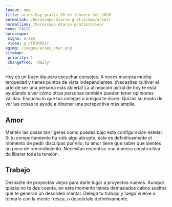 ```yaml
---
layout: amp
title: aries hoy gratis 28 de febrero del 2020 
permalink: /horoscopo-diario-gratis/amp/aries/
normallink: /horoscopo-diario-gratis/aries/
home: FALSE
horoscopo:
 signo: aries
 video: g_VIh3NkXjc
ogimg: /images/aries_char.png
sitemap:
 priority: 1
 changefreq: 'daily'
---
```



Hoy es un buen día para escuchar consejos. A veces muestra mucha terquedad y tienes puntos de vista independientes. ¡Necesitas cultivar el arte de ser una persona más abierta! La alineación astral de hoy te está ayudando a ver cómo otras personas también pueden tener opiniones válidas. Escucha lo que tus colegas o amigos te dicen. Quizás su modo de ver las cosas te ayude a obtener una perspectiva más amplia.

## Amor

Mantén las cosas tan ligeras como puedas bajo esta configuración estelar. Si tu comportamiento ha sido algo abrupto, este es definitivamente el momento de pedir disculpas por ello, tu amor tiene que saber que sientes un poco de remordimiento. Necesitas encontrar una manera constructiva de liberar toda la tensión.

## Trabajo

Deshazte de proyectos viejos para darle lugar a proyectos nuevos. Aunque quizás no te des cuenta, en este momento tienes demasiados cabos sueltos que te generan un desorden mental. Delega tu trabajo y luego vuelve a tomarlo con la mente fresca, o descártalo definitivamente.